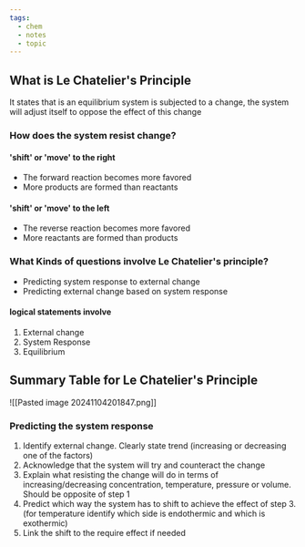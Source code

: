 ```yaml
---
tags:
  - chem
  - notes
  - topic
---
```

## What is Le Chatelier's Principle
It states that is an equilibrium system is subjected to a change, the system will adjust itself to oppose the effect of this change

### How does the system resist change?
#### 'shift' or 'move' to the right
- The forward reaction becomes more favored
- More products are formed than reactants

#### 'shift' or 'move' to the left
- The reverse reaction becomes more favored 
- More reactants are formed than products

### What Kinds of questions involve Le Chatelier's principle?
- Predicting system response to external change
- Predicting external change based on system response
#### logical statements involve 
1. External change
2. System Response
3. Equilibrium
## Summary Table for Le Chatelier's Principle
![[Pasted image 20241104201847.png]]

### Predicting the system response
1. Identify external change. Clearly state trend (increasing or decreasing one of the factors)
2. Acknowledge that the system will try and counteract the change
3. Explain what resisting the change will do in terms of increasing/decreasing concentration, temperature, pressure or volume. Should be opposite of step 1
4. Predict which way the system has to shift to achieve the effect of step 3. (for temperature identify which side is endothermic and which is exothermic)
5. Link the shift to the require effect if needed








